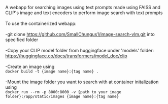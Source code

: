 A webapp for searching images using text prompts made using FAISS and CLIP's image and text encoders to perform image search with text prompts<br><br>
To use the containerized webapp:<br><br>
-git clone https://github.com/SmallChungus1/image-search-vlm.git into specified folder<br><br>
-Copy your CLIP model folder from huggingface under 'models' folder: https://huggingface.co/docs/transformers/model_doc/clip<br><br>
-Create an image using <br>
`docker build -t {image name}:{tag name} .`<br><br>
-Mount the image folder you want to search with at container initalization using <br>
`docker run --rm -p 8000:8000 -v {path to your image folder}:/app/static/images {image name}:{tag name}`

